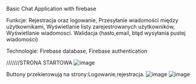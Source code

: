 Basic Chat Application with firebase



Funkcje: 
Rejestracja oraz logowanie,
Przesyłanie wiadomości między użytkownikami,
Wyświetlanie listy zarejestrowanych użytkowników,
Wyświetlanie wiadomosci.
Walidacja (hasło,email, błąd wysyłania pustej wiadomości)


Technologie:
Firebase database, 
Firebase authentication 


///////STRONA STARTOWA
![image](https://user-images.githubusercontent.com/73189357/115951623-f3cfa280-a4e1-11eb-9061-940df5a7db73.png)

Buttony przekierowują na strony:Logowanie,rejestracja.
![image](https://user-images.githubusercontent.com/73189357/115951490-4e1c3380-a4e1-11eb-92ad-fef4104eb57f.png)
![image](https://user-images.githubusercontent.com/73189357/115951611-e3b7c300-a4e1-11eb-9bf9-6ae01d3f478c.png)



